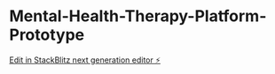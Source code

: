 # Mental-Health-Therapy-Platform-Prototype

[Edit in StackBlitz next generation editor ⚡️](https://stackblitz.com/~/github.com/raj921/Mental-Health-Therapy-Platform-Prototype)